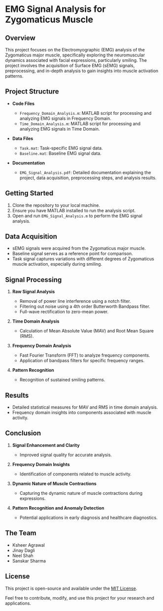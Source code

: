 # EMG Signal Analysis for Zygomaticus Muscle

## Overview
This project focuses on the Electromyographic (EMG) analysis of the Zygomaticus major muscle, specifically exploring the neuromuscular dynamics associated with facial expressions, particularly smiling. The project involves the acquisition of Surface EMG (sEMG) signals, preprocessing, and in-depth analysis to gain insights into muscle activation patterns.

## Project Structure

- **Code Files**
  - `Frequency_Domain_Analysis.m`: MATLAB script for processing and analyzing EMG signals in Frequency Domain.
  - `Time_Domain_Analysis.m`: MATLAB script for processing and analyzing EMG signals in Time Domain.
  
- **Data Files**
  - `Task.mat`: Task-specific EMG signal data.
  - `Baseline.mat`: Baseline EMG signal data.

- **Documentation**
  - `EMG_Signal_Analysis.pdf`: Detailed documentation explaining the project, data acquisition, preprocessing steps, and analysis results.

## Getting Started
1. Clone the repository to your local machine.
2. Ensure you have MATLAB installed to run the analysis script.
3. Open and run `EMG_Signal_Analysis.m` to perform the EMG signal analysis.

## Data Acquisition
- sEMG signals were acquired from the Zygomaticus major muscle.
- Baseline signal serves as a reference point for comparison.
- Task signal captures variations with different degrees of Zygomaticus muscle activation, especially during smiling.

## Signal Processing
1. **Raw Signal Analysis**
   - Removal of power line interference using a notch filter.
   - Filtering out noise using a 4th order Butterworth Bandpass filter.
   - Full-wave rectification to zero-mean power.

2. **Time Domain Analysis**
   - Calculation of Mean Absolute Value (MAV) and Root Mean Square (RMS).

3. **Frequency Domain Analysis**
   - Fast Fourier Transform (FFT) to analyze frequency components.
   - Application of bandpass filters for specific frequency ranges.

4. **Pattern Recognition**
   - Recognition of sustained smiling patterns.

## Results
- Detailed statistical measures for MAV and RMS in time domain analysis.
- Frequency domain insights into components associated with muscle activity.

## Conclusion
1. **Signal Enhancement and Clarity**
   - Improved signal quality for accurate analysis.

2. **Frequency Domain Insights**
   - Identification of components related to muscle activity.

3. **Dynamic Nature of Muscle Contractions**
   - Capturing the dynamic nature of muscle contractions during expressions.

4. **Pattern Recognition and Anomaly Detection**
   - Potential applications in early diagnosis and healthcare diagnostics.

## The Team
- Ksheer Agrawal
- Jinay Dagli
- Neel Shah
- Sanskar Sharma

## License
This project is open-source and available under the [MIT License](LICENSE).

Feel free to contribute, modify, and use this project for your research and applications.
